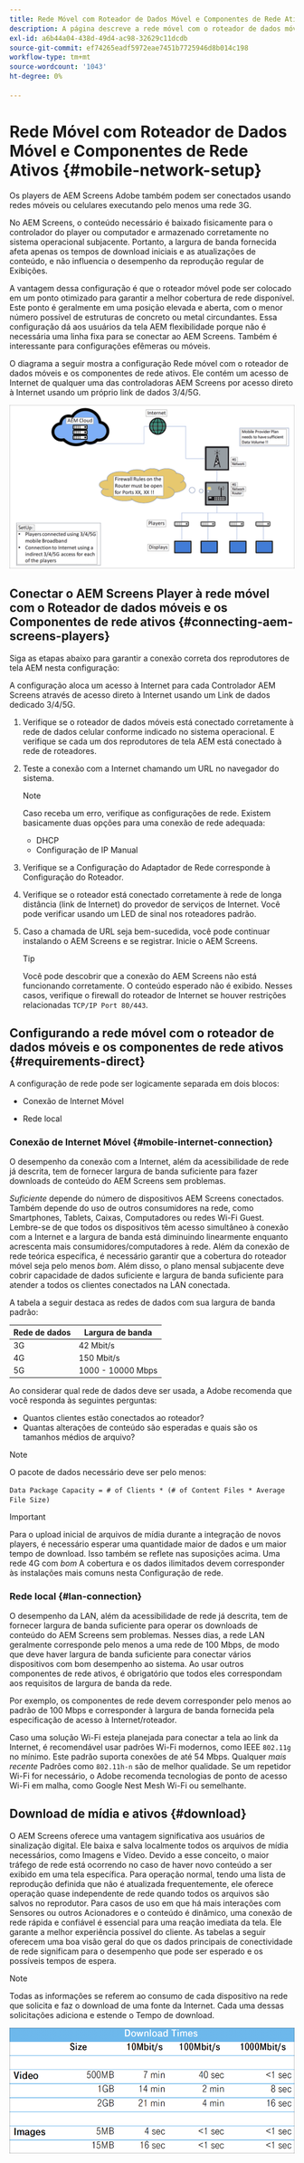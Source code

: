 ```yaml
---
title: Rede Móvel com Roteador de Dados Móvel e Componentes de Rede Ativos
description: A página descreve a rede móvel com o roteador de dados móveis e os componentes de rede ativos
exl-id: a6b44a04-438d-49d4-ac98-32629c11dcdb
source-git-commit: ef74265eadf5972eae7451b7725946d8b014c198
workflow-type: tm+mt
source-wordcount: '1043'
ht-degree: 0%

---
```


# Rede Móvel com Roteador de Dados Móvel e Componentes de Rede Ativos {#mobile-network-setup}

Os players de AEM Screens Adobe também podem ser conectados usando redes móveis ou celulares executando pelo menos uma rede 3G.

No AEM Screens, o conteúdo necessário é baixado fisicamente para o controlador do player ou computador e armazenado corretamente no sistema operacional subjacente. Portanto, a largura de banda fornecida afeta apenas os tempos de download iniciais e as atualizações de conteúdo, e não influencia o desempenho da reprodução regular de Exibições.

A vantagem dessa configuração é que o roteador móvel pode ser colocado em um ponto otimizado para garantir a melhor cobertura de rede disponível. Este ponto é geralmente em uma posição elevada e aberta, com o menor número possível de estruturas de concreto ou metal circundantes.
Essa configuração dá aos usuários da tela AEM flexibilidade porque não é necessária uma linha fixa para se conectar ao AEM Screens. Também é interessante para configurações efêmeras ou móveis.

O diagrama a seguir mostra a configuração Rede móvel com o roteador de dados móveis e os componentes de rede ativos. Ele contém um acesso de Internet de qualquer uma das controladoras AEM Screens por acesso direto à Internet usando um próprio link de dados 3/4/5G.

![](/help/using/assets/mobile-network-1.png)

## Conectar o AEM Screens Player à rede móvel com o Roteador de dados móveis e os Componentes de rede ativos {#connecting-aem-screens-players}

Siga as etapas abaixo para garantir a conexão correta dos reprodutores de tela AEM nesta configuração:

A configuração aloca um acesso à Internet para cada Controlador AEM Screens através de acesso direto à Internet usando um Link de dados dedicado 3/4/5G.

1. Verifique se o roteador de dados móveis está conectado corretamente à rede de dados celular conforme indicado no sistema operacional. E verifique se cada um dos reprodutores de tela AEM está conectado à rede de roteadores.
1. Teste a conexão com a Internet chamando um URL no navegador do sistema.

   >[!NOTE]
   >Caso receba um erro, verifique as configurações de rede. Existem basicamente duas opções para uma conexão de rede adequada:
   >* DHCP
   >* Configuração de IP Manual

1. Verifique se a Configuração do Adaptador de Rede corresponde à Configuração do Roteador.

1. Verifique se o roteador está conectado corretamente à rede de longa distância (link de Internet) do provedor de serviços de Internet. Você pode verificar usando um LED de sinal nos roteadores padrão.
1. Caso a chamada de URL seja bem-sucedida, você pode continuar instalando o AEM Screens e se registrar. Inicie o AEM Screens.

   >[!TIP]
   >Você pode descobrir que a conexão do AEM Screens não está funcionando corretamente. O conteúdo esperado não é exibido. Nesses casos, verifique o firewall do roteador de Internet se houver restrições relacionadas `TCP/IP Port 80/443`.


## Configurando a rede móvel com o roteador de dados móveis e os componentes de rede ativos {#requirements-direct}

A configuração de rede pode ser logicamente separada em dois blocos:

* Conexão de Internet Móvel

* Rede local

### Conexão de Internet Móvel {#mobile-internet-connection}

O desempenho da conexão com a Internet, além da acessibilidade de rede já descrita, tem de fornecer largura de banda suficiente para fazer downloads de conteúdo do AEM Screens sem problemas.

*Suficiente* depende do número de dispositivos AEM Screens conectados. Também depende do uso de outros consumidores na rede, como Smartphones, Tablets, Caixas, Computadores ou redes Wi-Fi Guest.
Lembre-se de que todos os dispositivos têm acesso simultâneo à conexão com a Internet e a largura de banda está diminuindo linearmente enquanto acrescenta mais consumidores/computadores à rede.
Além da conexão de rede teórica específica, é necessário garantir que a cobertura do roteador móvel seja pelo menos *bom*. Além disso, o plano mensal subjacente deve cobrir capacidade de dados suficiente e largura de banda suficiente para atender a todos os clientes conectados na LAN conectada.

A tabela a seguir destaca as redes de dados com sua largura de banda padrão:

| Rede de dados | Largura de banda |
|--- |--- |
| 3G | 42 Mbit/s |
| 4G | 150 Mbit/s |
| 5G | 1000 - 10000 Mbps |

Ao considerar qual rede de dados deve ser usada, a Adobe recomenda que você responda às seguintes perguntas:

* Quantos clientes estão conectados ao roteador?
* Quantas alterações de conteúdo são esperadas e quais são os tamanhos médios de arquivo?

>[!NOTE]
>
>O pacote de dados necessário deve ser pelo menos:
>
>`Data Package Capacity = # of Clients * (# of Content Files * Average File Size)`

>[!IMPORTANT]
>
>Para o upload inicial de arquivos de mídia durante a integração de novos players, é necessário esperar uma quantidade maior de dados e um maior tempo de download. Isso também se reflete nas suposições acima. Uma rede 4G com *bom* A cobertura e os dados ilimitados devem corresponder às instalações mais comuns nesta Configuração de rede.


### Rede local {#lan-connection}

O desempenho da LAN, além da acessibilidade de rede já descrita, tem de fornecer largura de banda suficiente para operar os downloads de conteúdo do AEM Screens sem problemas. Nesses dias, a rede LAN geralmente corresponde pelo menos a uma rede de 100 Mbps, de modo que deve haver largura de banda suficiente para conectar vários dispositivos com bom desempenho ao sistema. Ao usar outros componentes de rede ativos, é obrigatório que todos eles correspondam aos requisitos de largura de banda da rede.

Por exemplo, os componentes de rede devem corresponder pelo menos ao padrão de 100 Mbps e corresponder à largura de banda fornecida pela especificação de acesso à Internet/roteador.

Caso uma solução Wi-Fi esteja planejada para conectar a tela ao link da Internet, é recomendável usar padrões Wi-Fi modernos, como IEEE `802.11g` no mínimo. Este padrão suporta conexões de até 54 Mbps. Qualquer *mais recente* Padrões como `802.11h-n` são de melhor qualidade. Se um repetidor Wi-Fi for necessário, o Adobe recomenda tecnologias de ponto de acesso Wi-Fi em malha, como Google Nest Mesh Wi-Fi ou semelhante.

## Download de mídia e ativos {#download}

O AEM Screens oferece uma vantagem significativa aos usuários de sinalização digital. Ele baixa e salva localmente todos os arquivos de mídia necessários, como Imagens e Vídeo. Devido a esse conceito, o maior tráfego de rede está ocorrendo no caso de haver novo conteúdo a ser exibido em uma tela específica.
Para operação normal, tendo uma lista de reprodução definida que não é atualizada frequentemente, ele oferece operação quase independente de rede quando todos os arquivos são salvos no reprodutor.
Para casos de uso em que há mais interações com Sensores ou outros Acionadores e o conteúdo é dinâmico, uma conexão de rede rápida e confiável é essencial para uma reação imediata da tela. Ele garante a melhor experiência possível do cliente.
As tabelas a seguir oferecem uma boa visão geral do que os dados principais de conectividade de rede significam para o desempenho que pode ser esperado e os possíveis tempos de espera.

>[!NOTE]
>
>Todas as informações se referem ao consumo de cada dispositivo na rede que solicita e faz o download de uma fonte da Internet. Cada uma dessas solicitações adiciona e estende o Tempo de download.

![](/help/using/assets/mobile-router-download.png)
